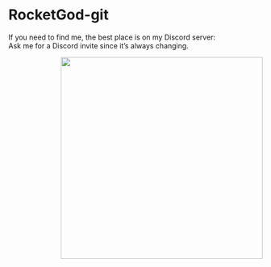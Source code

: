 # RocketGod-git
If you need to find me, the best place is on my Discord server:<br>
Ask me for a Discord invite since it’s always changing.<br>


<img align="right" width="400" src="https://github-readme-stats.vercel.app/api?username=RocketGod-git&show_icons=true&theme=aura&include_all_commits=true"/>
